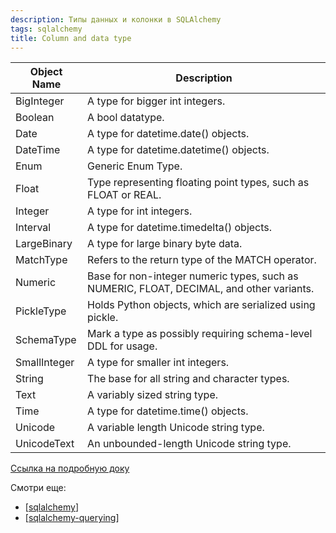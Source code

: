 ```yaml
---
description: Типы данных и колонки в SQLAlchemy
tags: sqlalchemy
title: Column and data type
---
```

| Object Name | Description |
|-|-|
| BigInteger | A type for bigger int integers. |
| Boolean | A bool datatype. |
| Date | A type for datetime.date() objects. |
| DateTime | A type for datetime.datetime() objects. |
| Enum | Generic Enum Type. |
| Float | Type representing floating point types, such as FLOAT or REAL. |
| Integer | A type for int integers. |
| Interval | A type for datetime.timedelta() objects. |
| LargeBinary | A type for large binary byte data. |
| MatchType | Refers to the return type of the MATCH operator. |
| Numeric | Base for non-integer numeric types, such as NUMERIC, FLOAT, DECIMAL, and other variants. |
| PickleType | Holds Python objects, which are serialized using pickle. |
| SchemaType | Mark a type as possibly requiring schema-level DDL for usage. |
| SmallInteger | A type for smaller int integers. |
| String | The base for all string and character types. |
| Text | A variably sized string type. |
| Time | A type for datetime.time() objects. |
| Unicode | A variable length Unicode string type. |
| UnicodeText | An unbounded-length Unicode string type. |

[Ссылка на подробную доку](https://docs.sqlalchemy.org/en/14/core/type_basics.html#generic-types)

Смотри еще:

- [[sqlalchemy]]
- [[sqlalchemy-querying]]

[//begin]: # "Autogenerated link references for markdown compatibility"
[sqlalchemy]: ../lists/sqlalchemy "Sqlalchemy"
[sqlalchemy-querying]: sqlalchemy-querying "Sqlalchgemy querying bd"
[//end]: # "Autogenerated link references"